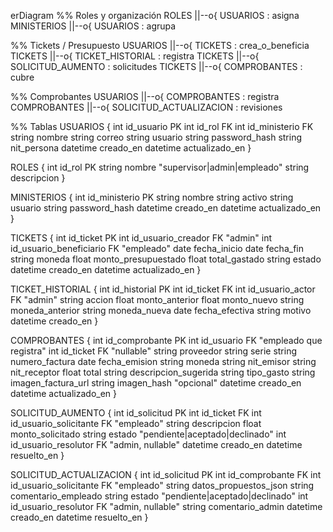 erDiagram
  %% Roles y organización
  ROLES ||--o{ USUARIOS : asigna
  MINISTERIOS ||--o{ USUARIOS : agrupa

  %% Tickets / Presupuesto
  USUARIOS ||--o{ TICKETS : crea_o_beneficia
  TICKETS ||--o{ TICKET_HISTORIAL : registra
  TICKETS ||--o{ SOLICITUD_AUMENTO : solicitudes
  TICKETS ||--o{ COMPROBANTES : cubre

  %% Comprobantes
  USUARIOS ||--o{ COMPROBANTES : registra
  COMPROBANTES ||--o{ SOLICITUD_ACTUALIZACION : revisiones

  %% Tablas
  USUARIOS {
    int id_usuario PK
    int id_rol FK
    int id_ministerio FK
    string nombre
    string correo
    string usuario
    string password_hash
    string nit_persona
    datetime creado_en
    datetime actualizado_en
  }

  ROLES {
    int id_rol PK
    string nombre "supervisor|admin|empleado"
    string descripcion
  }

  MINISTERIOS {
    int id_ministerio PK
    string nombre
    string activo
    string usuario
    string password_hash
    datetime creado_en
    datetime actualizado_en
  }

  TICKETS {
    int id_ticket PK
    int id_usuario_creador FK "admin"
    int id_usuario_beneficiario FK "empleado"
    date fecha_inicio
    date fecha_fin
    string moneda
    float monto_presupuestado
    float total_gastado
    string estado
    datetime creado_en
    datetime actualizado_en
  }

  TICKET_HISTORIAL {
    int id_historial PK
    int id_ticket FK
    int id_usuario_actor FK "admin"
    string accion
    float monto_anterior
    float monto_nuevo
    string moneda_anterior
    string moneda_nueva
    date fecha_efectiva
    string motivo
    datetime creado_en
  }

  COMPROBANTES {
    int id_comprobante PK
    int id_usuario FK "empleado que registra"
    int id_ticket FK "nullable"
    string proveedor
    string serie
    string numero_factura
    date fecha_emision
    string moneda
    string nit_emisor
    string nit_receptor
    float total
    string descripcion_sugerida
    string tipo_gasto
    string imagen_factura_url
    string imagen_hash "opcional"
    datetime creado_en
    datetime actualizado_en
  }

  SOLICITUD_AUMENTO {
    int id_solicitud PK
    int id_ticket FK
    int id_usuario_solicitante FK "empleado"
    string descripcion
    float monto_solicitado
    string estado "pendiente|aceptado|declinado"
    int id_usuario_resolutor FK "admin, nullable"
    datetime creado_en
    datetime resuelto_en
  }

  SOLICITUD_ACTUALIZACION {
    int id_solicitud PK
    int id_comprobante FK
    int id_usuario_solicitante FK "empleado"
    string datos_propuestos_json
    string comentario_empleado
    string estado "pendiente|aceptado|declinado"
    int id_usuario_resolutor FK "admin, nullable"
    string comentario_admin
    datetime creado_en
    datetime resuelto_en
  }
